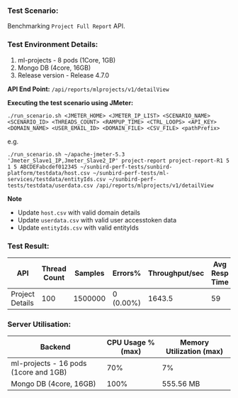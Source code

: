 ### Test Scenario:
Benchmarking `Project Full Report` API.

### Test Environment Details:
1. ml-projects - 8 pods (1Core, 1GB) 
2. Mongo DB (4core, 16GB)
3. Release version - Release 4.7.0

**API End Point:** `/api/reports/mlprojects/v1/detailView`

**Executing the test scenario using JMeter:**

```./run_scenario.sh <JMETER_HOME> <JMETER_IP_LIST> <SCENARIO_NAME> <SCENARIO_ID> <THREADS_COUNT> <RAMPUP_TIME> <CTRL_LOOPS> <API_KEY> <DOMAIN_NAME> <USER_EMAIL_ID> <DOMAIN_FILE> <CSV_FILE> <pathPrefix> ```

e.g.

```./run_scenario.sh ~/apache-jmeter-5.3 'Jmeter_Slave1_IP,Jmeter_Slave2_IP' project-report project-report-R1 5 1 5 ABCDEFabcdef012345 ~/sunbird-perf-tests/sunbird-platform/testdata/host.csv ~/sunbird-perf-tests/ml-services/testdata/entityIds.csv ~/sunbird-perf-tests/testdata/userdata.csv /api/reports/mlprojects/v1/detailView ```

**Note**
- Update `host.csv` with valid domain details
- Update `userdata.csv` with valid user accesstoken data
- Update `entityIds.csv` with valid entityIds


### Test Result:
| API           | Thread Count  | Samples  | Errors%   | Throughput/sec  |Avg Resp Time  |   95th pct  |  99th pct   |
| ------------- | ------------- | -------- | --------- | --------------- |---------------|-------------|-------------|
| Project Details  | 100        |  1500000  | 0 (0.00%) | 1643.5       |     59    |   103    |	150|


### Server Utilisation:
| Backend          | CPU Usage %(max) | Memory Utilization (max) |
| ------------- | ------------- |------------- |
|ml-projects - 16 pods (1core and 1GB)|70%|7%|
|Mongo DB (4core, 16GB)| 100%|555.56 MB|

